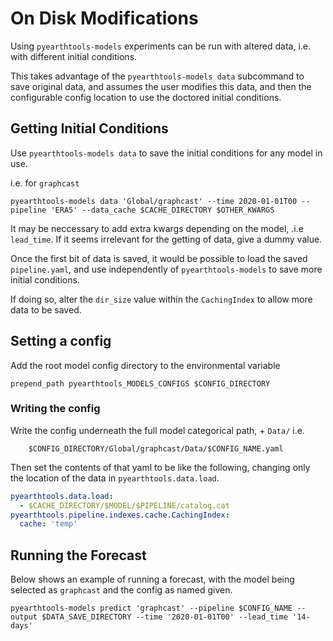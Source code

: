# On Disk Modifications

Using `pyearthtools-models` experiments can be run with altered data, i.e. with different initial conditions.

This takes advantage of the `pyearthtools-models data` subcommand to save original data, and assumes the user modifies this data, and then the configurable config location to use the doctored initial conditions.

## Getting Initial Conditions

Use `pyearthtools-models data` to save the initial conditions for any model in use.

i.e. for `graphcast`

```shell
pyearthtools-models data 'Global/graphcast' --time 2020-01-01T00 --pipeline 'ERA5' --data_cache $CACHE_DIRECTORY $OTHER_KWARGS
```

It may be neccessary to add extra kwargs depending on the model, .i.e `lead_time`. If it seems irrelevant for the getting of data, give a dummy value.

Once the first bit of data is saved, it would be possible to load the saved `pipeline.yaml`, and use independently of `pyearthtools-models` to save more initial conditions.

If doing so, alter the `dir_size` value within the `CachingIndex` to allow more data to be saved.

## Setting a config

Add the root model config directory to the environmental variable

```shell
prepend_path pyearthtools_MODELS_CONFIGS $CONFIG_DIRECTORY
```

### Writing the config

Write the config underneath the full model categorical path, + `Data/`
i.e.

```shell
    $CONFIG_DIRECTORY/Global/graphcast/Data/$CONFIG_NAME.yaml
```

Then set the contents of that yaml to be like the following, changing only the location of the data in `pyearthtools.data.load`.

```yaml
pyearthtools.data.load:
  - $CACHE_DIRECTORY/$MODEL/$PIPELINE/catalog.cat
pyearthtools.pipeline.indexes.cache.CachingIndex:
  cache: 'temp'
```

## Running the Forecast

Below shows an example of running a forecast, with the model being selected as `graphcast` and the config as named given.

```shell
pyearthtools-models predict 'graphcast' --pipeline $CONFIG_NAME --output $DATA_SAVE_DIRECTORY --time '2020-01-01T00' --lead_time '14-days'
```
